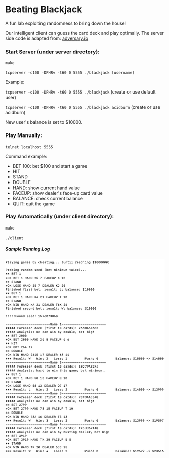 # Beating Blackjack

A fun lab exploiting randomness to bring down the house!

Our intelligent client can guess the card deck and play optimally. The server side code is adapted from: [adversary.io](https://platform.adversary.io/missions/seccourse-random/blackjack)

### Start Server (under server directory):

`make`

`tcpserver -c100 -DPHRv -t60 0 5555 ./blackjack [username]`

Example:

`tcpserver -c100 -DPHRv -t60 0 5555 ./blackjack` (create or use default user)

`tcpserver -c100 -DPHRv -t60 0 5555 ./blackjack acidburn` (create or use acidburn)

New user's balance is set to $10000.

### Play Manually:

`telnet localhost 5555`

Command example:
* BET 100: bet $100 and start a game
* HIT
* STAND
* DOUBLE
* HAND: show current hand value
* FACEUP: show dealer's face-up card value
* BALANCE: check current balance
* QUIT: quit the game


### Play Automatically (under client directory):

`make`

`./client`

##### Sample Running Log
![sample](sample_run.png)